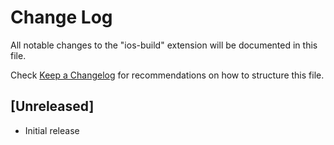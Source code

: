 # Change Log

All notable changes to the "ios-build" extension will be documented in this file.

Check [Keep a Changelog](http://keepachangelog.com/) for recommendations on how to structure this file.

## [Unreleased]

- Initial release